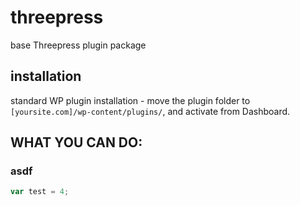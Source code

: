 # threepress
base Threepress plugin package

## installation
standard WP plugin installation - move the plugin folder to `[yoursite.com]/wp-content/plugins/`, and activate from Dashboard.

## WHAT YOU CAN DO:

### asdf

```js
var test = 4;
```